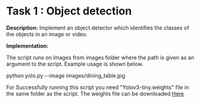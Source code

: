 # Task 1 : Object detection 

**Description:**
Implement an object detector which identifies the classes of the objects in an image or video.

**Implementation:**

The script runs on Images from images folder where the path is given as an argument to the script. Example usage is shown below.

python yolo.py --image images/dining_table.jpg

For Successfully running this script you need "Yolov3-tiny.weights" file in the same folder as the script.
The weights file can be downloaded [Here](https://pjreddie.com/media/files/yolov3-tiny.weights "YOLOv3-tiny Weights file")
